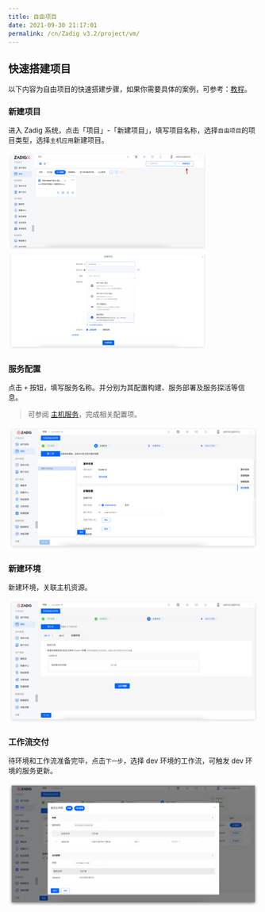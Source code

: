 ```yaml
---
title: 自由项目
date: 2021-09-30 21:17:01
permalink: /cn/Zadig v3.2/project/vm/
---
```


## 快速搭建项目

以下内容为自由项目的快速搭建步骤，如果你需要具体的案例，可参考：[教程](https://www.koderover.com/tutorials-detail/codelabs/cloudhost/index.html?index=..%2F..index#0)。

### 新建项目

进入 Zadig 系统，点击「项目」-「新建项目」，填写项目名称，选择`自由项目`的项目类型，选择`主机应用`新建项目。

<img src="../../../_images/create_project_entrance.png" width="400">
<img src="../../../_images/vm_onboarding_1_310.png" width="400">

### 服务配置
点击 `+` 按钮，填写服务名称。并分别为其配置构建、服务部署及服务探活等信息。

> 可参阅 [主机服务](/cn/Zadig%20v3.2/project/service/vm/)，完成相关配置项。

![服务配置](../../../_images/vm_onboarding_add_service_220.png)

### 新建环境

新建环境，关联主机资源。

![加入环境](../../../_images/vm_onboarding_3_220.png)

### 工作流交付

待环境和工作流准备完毕，点击`下一步`，选择 dev 环境的工作流，可触发 dev 环境的服务更新。

![工作流交付](../../../_images/vm_onboarding_4_220.png)
